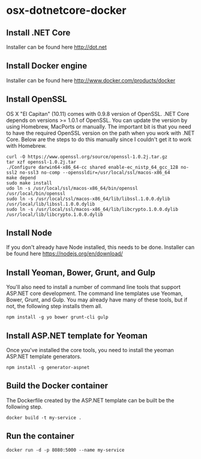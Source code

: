 # osx-dotnetcore-docker
## Install .NET Core 
Installer can be found here http://dot.net 

## Install Docker engine
Installer can be found here http://www.docker.com/products/docker

## Install OpenSSL
OS X "El Capitan" (10.11) comes with 0.9.8 version of OpenSSL. .NET Core depends on versions >= 1.0.1 of OpenSSL. You can update the version by using Homebrew, MacPorts or manually. The important bit is that you need to have the required OpenSSL version on the path when you work with .NET Core. Below are the steps to do this manually since I couldn't get it to work with Homebrew.
```
curl -O https://www.openssl.org/source/openssl-1.0.2j.tar.gz
tar xzf openssl-1.0.2j.tar
./Configure darwin64-x86_64-cc shared enable-ec_nistp_64_gcc_128 no-ssl2 no-ssl3 no-comp --openssldir=/usr/local/ssl/macos-x86_64
make depend
sudo make install
udo ln -s /usr/local/ssl/macos-x86_64/bin/openssl /usr/local/bin/openssl
sudo ln -s /usr/local/ssl/macos-x86_64/lib/libssl.1.0.0.dylib /usr/local/lib/libssl.1.0.0.dylib
sudo ln -s /usr/local/ssl/macos-x86_64/lib/libcrypto.1.0.0.dylib /usr/local/lib/libcrypto.1.0.0.dylib
```
## Install Node
If you don't already have Node installed, this needs to be done. Installer can be found here https://nodejs.org/en/download/
## Install Yeoman, Bower, Grunt, and Gulp
You'll also need to install a number of command line tools that support ASP.NET core development. The command line templates use Yeoman, Bower, Grunt, and Gulp. You may already have many of these tools, but if not, the following step installs them all.
```
npm install -g yo bower grunt-cli gulp
```
## Install ASP.NET template for Yeoman
Once you've installed the core tools, you need to install the yeoman ASP.NET template generators.
```
npm install -g generator-aspnet
```
## Build the Docker container
The Dockerfile created by the ASP.NET template can be built be the following step.
```
docker build -t my-service .
```
## Run the container
```
docker run -d -p 8080:5000 --name my-service
```
